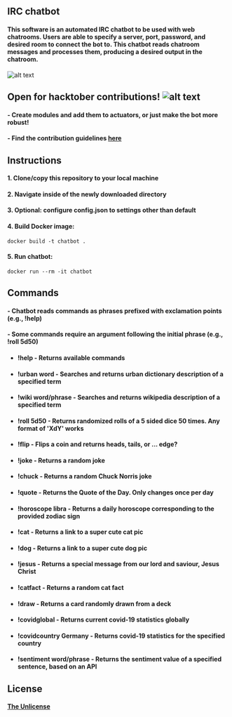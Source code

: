 ## IRC chatbot

#### This software is an automated IRC chatbot to be used with web chatrooms. Users are able to specify a server, port, password, and desired room to connect the bot to. This chatbot reads chatroom messages and processes them, producing a desired output in the chatroom.   

![alt text](https://i.imgur.com/dAwS00J.png)


## Open for hacktober contributions!       ![alt text](https://img.shields.io/github/contributors-anon/svimanet/chatbot)


#### - Create modules and add them to actuators, or just make the bot more robust!
#### - Find the contribution guidelines [here](docs/CONTRIBUTING.md)  
  

## Instructions

#### 1. Clone/copy this repository to your local machine

#### 2. Navigate inside of the newly downloaded directory

#### 3. Optional: configure config.json to settings other than default

#### 4. Build Docker image: 

```shell
docker build -t chatbot .
```
#### 5. Run chatbot:

```shell
docker run --rm -it chatbot
```

## Commands

#### - Chatbot reads commands as phrases prefixed with exclamation points (e.g., !help)
#### - Some commands require an argument following the initial phrase (e.g., !roll 5d50)
* #### **!help** - Returns available commands
* #### **!urban word** - Searches and returns urban dictionary description of a specified term
* #### **!wiki word/phrase** - Searches and returns wikipedia description of a specified term
* #### **!roll 5d50** - Returns randomized rolls of a 5 sided dice 50 times. Any format of 'XdY' works
* #### **!flip** - Flips a coin and returns heads, tails, or ... edge?
* #### **!joke** - Returns a random joke
* #### **!chuck** - Returns a random Chuck Norris joke
* #### **!quote** - Returns the Quote of the Day. Only changes once per day
* #### **!horoscope libra** - Returns a daily horoscope corresponding to the provided zodiac sign
* #### **!cat** - Returns a link to a super cute cat pic
* #### **!dog** - Returns a link to a super cute dog pic
* #### **!jesus** - Returns a special message from our lord and saviour, Jesus Christ
* #### **!catfact** - Returns a random cat fact
* #### **!draw** - Returns a card randomly drawn from a deck
* #### **!covidglobal** - Returns current covid-19 statistics globally
* #### **!covidcountry Germany** - Returns covid-19 statistics for the specified country
* #### **!sentiment word/phrase** - Returns the sentiment value of a specified sentence, based on an API

## License
#### [The Unlicense](LICENSE)
